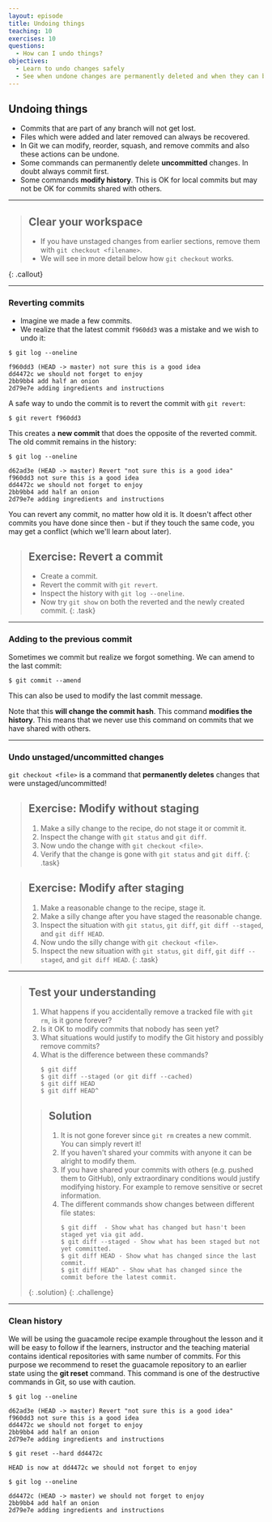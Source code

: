 ```yaml
---
layout: episode
title: Undoing things
teaching: 10
exercises: 10
questions:
  - How can I undo things?
objectives:
  - Learn to undo changes safely
  - See when undone changes are permanently deleted and when they can be retrieved
---
```


## Undoing things

- Commits that are part of any branch will not get lost.
- Files which were added and later removed can always be recovered.
- In Git we can modify, reorder, squash, and remove commits and also these actions can be undone.
- Some commands can permanently delete **uncommitted** changes. In doubt always commit first.
- Some commands **modify history**. This is OK for local commits but may not be OK for commits shared
  with others.

---

> ## Clear your workspace
>
> - If you have unstaged changes from earlier sections, remove them with `git checkout <filename>`.
> - We will see in more detail below how `git checkout` works.
> 
{: .callout}

---

### Reverting commits

- Imagine we made a few commits.
- We realize that the latest commit `f960dd3` was a mistake and we wish to undo it:

```
$ git log --oneline

f960dd3 (HEAD -> master) not sure this is a good idea
dd4472c we should not forget to enjoy
2bb9bb4 add half an onion
2d79e7e adding ingredients and instructions
```

A safe way to undo the commit is to revert the commit with `git revert`:

```
$ git revert f960dd3
```

This creates a **new commit** that does the opposite of the reverted commit.
The old commit remains in the history:

```
$ git log --oneline

d62ad3e (HEAD -> master) Revert "not sure this is a good idea"
f960dd3 not sure this is a good idea
dd4472c we should not forget to enjoy
2bb9bb4 add half an onion
2d79e7e adding ingredients and instructions
```

You can revert any commit, no matter how old it is.  It doesn't affect
other commits you have done since then - but if they touch the same
code, you may get a conflict (which we'll learn about later).

> ## Exercise: Revert a commit
> 
> - Create a commit.
> - Revert the commit with `git revert`.
> - Inspect the history with `git log --oneline`.
> - Now try `git show` on both the reverted and the newly created commit.
{: .task}

---

### Adding to the previous commit

Sometimes we commit but realize we forgot something.
We can amend to the last commit:

```shell
$ git commit --amend
```

This can also be used to modify the last commit message.

Note that this **will change the commit hash**. This command **modifies the history**.
This means that we never use this command on commits that we have shared with others.

---

### Undo unstaged/uncommitted changes

`git checkout <file>` is a command that **permanently deletes** changes
that were unstaged/uncommitted!

> ## Exercise: Modify without staging
> 
> 1. Make a silly change to the recipe, do not stage it or commit it.
> 2. Inspect the change with `git status` and `git diff`.
> 3. Now undo the change with `git checkout <file>`.
> 4. Verify that the change is gone with `git status` and `git diff`.
{: .task}

> ## Exercise: Modify after staging
> 
> 1. Make a reasonable change to the recipe, stage it.
> 2. Make a silly change after you have staged the reasonable change.
> 3. Inspect the situation with `git status`, `git diff`, `git diff --staged`, and `git diff HEAD`.
> 4. Now undo the silly change with `git checkout <file>`.
> 5. Inspect the new situation with `git status`, `git diff`, `git diff --staged`, and `git diff HEAD`.
{: .task}

---

> ## Test your understanding
> 
> 1. What happens if you accidentally remove a tracked file with `git rm`, is it gone forever?
> 2. Is it OK to modify commits that nobody has seen yet?
> 3. What situations would justify to modify the Git history and possibly remove commits?
> 4. What is the difference between these commands?
>    ```
>    $ git diff 
>    $ git diff --staged (or git diff --cached)
>    $ git diff HEAD
>    $ git diff HEAD^
>    ```
> 
> > ## Solution
> >
> > 1. It is not gone forever since `git rm` creates a new commit. You can simply revert it!
> > 2. If you haven't shared your commits with anyone it can be alright to modify them.
> > 3. If you have shared your commits with others (e.g. pushed them to GitHub), only extraordinary 
> >    conditions would justify modifying history. For example to remove sensitive or secret information.
> > 4. The different commands show changes between different file states:
> >    ```
> >    $ git diff  - Show what has changed but hasn't been staged yet via git add.
> >    $ git diff --staged - Show what has been staged but not yet committed.
> >    $ git diff HEAD - Show what has changed since the last commit.
> >    $ git diff HEAD^ - Show what has changed since the commit before the latest commit.
> >    ```
> {: .solution}
{: .challenge}

---
### Clean history

We will be using the guacamole recipe example throughout the lesson and it will be easy 
to follow if the learners, instructor and the teaching material contains identical 
repositories with  same number of commits. For this purpose we recommend to reset the 
guacamole repository to an earlier state using the **git reset** command. This command is 
one of the destructive commands in Git, so use with caution.

```
$ git log --oneline

d62ad3e (HEAD -> master) Revert "not sure this is a good idea"
f960dd3 not sure this is a good idea
dd4472c we should not forget to enjoy
2bb9bb4 add half an onion
2d79e7e adding ingredients and instructions

$ git reset --hard dd4472c

HEAD is now at dd4472c we should not forget to enjoy

$ git log --oneline

dd4472c (HEAD -> master) we should not forget to enjoy 
2bb9bb4 add half an onion
2d79e7e adding ingredients and instructions

```


